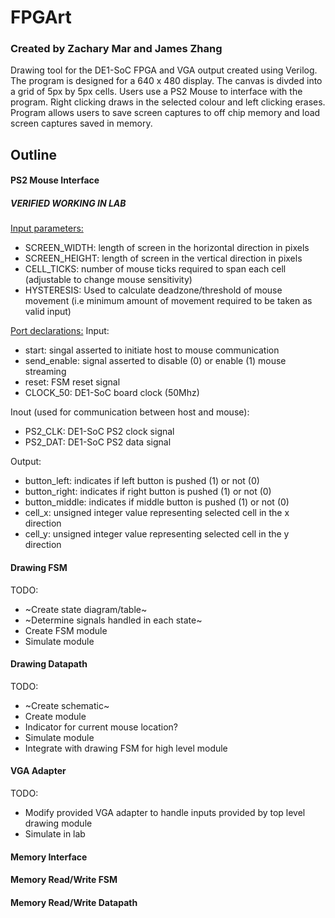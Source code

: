# FPGArt
### Created by Zachary Mar and James Zhang
Drawing tool for the DE1-SoC FPGA and VGA output created using Verilog. The program is designed for a 640 x 480 display. The canvas is divded into a grid of 5px by 5px cells. Users use a PS2 Mouse to interface with the program. Right clicking draws in the selected colour and left clicking erases. Program allows users to save screen captures to off chip memory and load screen captures saved in memory.

## Outline
#### PS2 Mouse Interface
##### VERIFIED WORKING IN LAB
<ins>Input parameters:</ins>
- SCREEN_WIDTH: length of screen in the horizontal direction in pixels
- SCREEN_HEIGHT: length of screen in the vertical direction in pixels
- CELL_TICKS: number of mouse ticks required to span each cell (adjustable to change mouse sensitivity)
- HYSTERESIS: Used to calculate deadzone/threshold of mouse movement (i.e minimum amount of movement required to be taken as valid input)

<ins>Port declarations:</ins>
Input:
- start: singal asserted to initiate host to mouse communication
- send_enable: signal asserted to disable (0) or enable (1) mouse streaming
- reset: FSM reset signal
- CLOCK_50: DE1-SoC board clock (50Mhz)

Inout (used for communication between host and mouse):
- PS2_CLK: DE1-SoC PS2 clock signal
- PS2_DAT: DE1-SoC PS2 data signal

Output:
- button_left: indicates if left button is pushed (1) or not (0)
- button_right: indicates if right button is pushed (1) or not (0)
- button_middle: indicates if middle button is pushed (1) or not (0)
- cell_x: unsigned integer value representing selected cell in the x direction
- cell_y: unsigned integer value representing selected cell in the y direction

#### Drawing FSM
TODO:
- ~Create state diagram/table~
- ~Determine signals handled in each state~
- Create FSM module
- Simulate module

#### Drawing Datapath
TODO:
- ~Create schematic~
- Create module
- Indicator for current mouse location?
- Simulate module
- Integrate with drawing FSM for high level module

#### VGA Adapter
TODO:
- Modify provided VGA adapter to handle inputs provided by top level drawing module
- Simulate in lab

#### Memory Interface

#### Memory Read/Write FSM

#### Memory Read/Write Datapath
